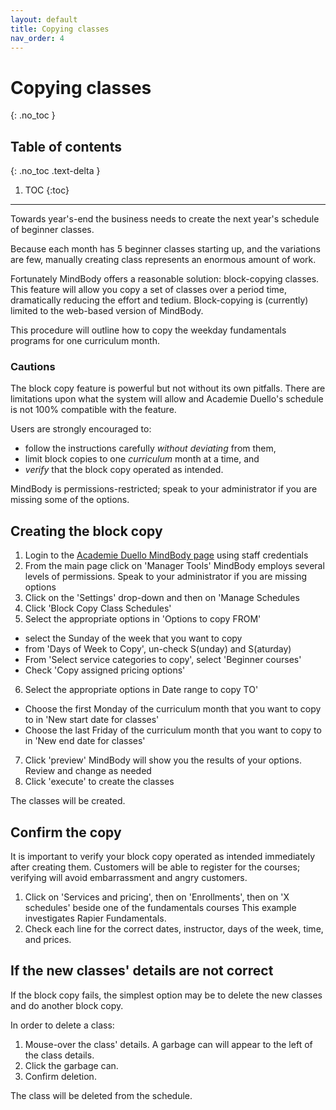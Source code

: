 ```yaml
---
layout: default
title: Copying classes 
nav_order: 4
---
```


# Copying classes
{: .no_toc }

## Table of contents
{: .no_toc .text-delta }

1. TOC
{:toc}

---
Towards year's-end the business needs to create the next year's schedule of beginner classes.

Because each month has 5 beginner classes starting up, and the variations are few, manually creating class represents an enormous amount of work.

Fortunately MindBody offers a reasonable solution: block-copying classes. This feature will allow you copy a set of classes over a period time, dramatically reducing the effort and tedium.
Block-copying is (currently) limited to the web-based version of MindBody.

This procedure will outline how to copy the weekday fundamentals programs for one curriculum month.

### Cautions

The block copy feature is powerful but not without its own pitfalls. There are limitations upon what the system will allow and Academie Duello's schedule is not 100% compatible with the feature.

Users are strongly encouraged to:
- follow the instructions carefully _without deviating_ from them,
- limit block copies to one _curriculum_ month at a time, and
- _verify_ that the block copy operated as intended.

MindBody is permissions-restricted; speak to your administrator if you are missing some of the options.

## Creating the block copy

1. Login to the [Academie Duello MindBody page](https://clients.mindbodyonline.com/LoginLaunch?studioid=154406) using staff credentials
2. From the main page click on 'Manager Tools'
MindBody employs several levels of permissions. Speak to your administrator if you are missing options
3. Click on the 'Settings' drop-down and then on 'Manage Schedules
4. Click 'Block Copy Class Schedules'
5. Select the appropriate options in 'Options to copy FROM'
  - select the Sunday of the week that you want to copy
  - from 'Days of Week to Copy', un-check S(unday) and S(aturday)
  - From 'Select service categories to copy', select 'Beginner courses'
  - Check 'Copy assigned pricing options'
6. Select the appropriate options in Date range to copy TO'
  - Choose the first Monday of the curriculum month that you want to copy to in 'New start date for classes'
  - Choose the last Friday of the curriculum month that you want to copy to in 'New end date for classes'
 7. Click 'preview'
 MindBody will show you the results of your options. Review and change as needed
 8. Click 'execute' to create the classes
 
 The classes will be created.
 
 ## Confirm the copy
 
 It is important to verify your block copy operated as intended immediately after creating them.
 Customers will be able to register for the courses; verifying will avoid embarrassment and angry customers.

1. Click on 'Services and pricing', then on 'Enrollments', then on 'X schedules' beside one of the fundamentals courses
This example investigates Rapier Fundamentals.
2. Check each line for the correct dates, instructor, days of the week, time, and prices.

## If the new classes' details are not correct

If the block copy fails, the simplest option may be to delete the new classes and do another block copy.

In order to delete a class:
1. Mouse-over the class' details.
A garbage can will appear to the left of the class details.
2. Click the garbage can.
3. Confirm deletion.

The class will be deleted from the schedule.